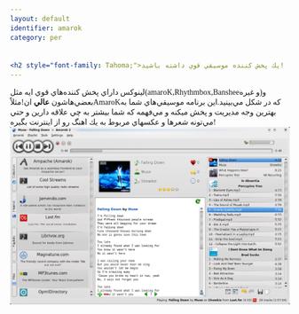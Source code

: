 ```yaml
---
layout: default
identifier: amarok
category: per


<h2 style="font-family: Tahoma;">يك پخش كننده موسيقي قوي داشته باشيد!
---
```

<span style="font-family: Tahoma;">لينوكس داراي پخش كننده&zwnj;هاي قوي ايه مثل(amaroK,Rhythmbox,Bansheeو غيره)و بعضي&zwnj;هاشون </span><span style="font-weight: bold; font-family: Tahoma;">عالي</span><span style="font-family: Tahoma;">
ان!مثلاًAmaroKكه در شكل مي&zwnj;بينيد.اين برنامه موسيقي&zwnj;هاي شما به
بهترين وجه مديريت و پخش ميكنه و مي&zwnj;فهمه كه شما بيشتر به چي علاقه
دارين و حتي مي&zwnj;تونه شعرها و عكسهاي مربوط به يك اهنگ رو از اينترنت
بگيره!</span><img src="/img/amarok.png">






